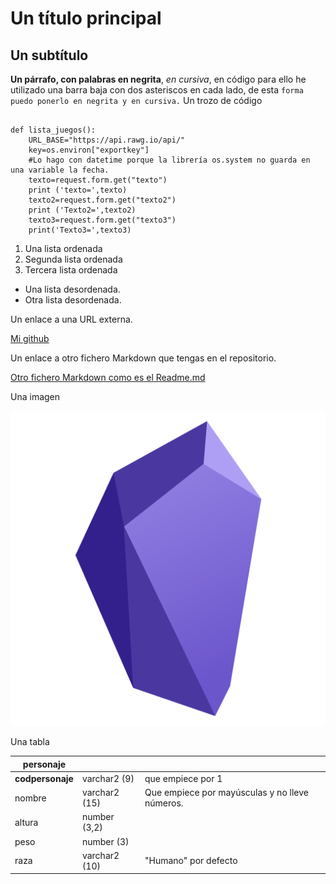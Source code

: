 # Un título principal
## Un subtítulo
**Un párrafo, con palabras en negrita**, *en cursiva*, en código
para ello he utilizado una barra baja con dos asteriscos en cada lado, de esta `forma puedo ponerlo en negrita y en cursiva.`
Un trozo de código
```

def lista_juegos():
    URL_BASE="https://api.rawg.io/api/"
    key=os.environ["exportkey"]
    #Lo hago con datetime porque la librería os.system no guarda en una variable la fecha.
    texto=request.form.get("texto")
    print ('texto=',texto)
    texto2=request.form.get("texto2")
    print ('Texto2=',texto2)
    texto3=request.form.get("texto3")
    print('Texto3=',texto3)
```
1. Una lista ordenada
2. Segunda lista ordenada
3.  Tercera lista ordenada

- Una lista desordenada.
- Otra lista desordenada.

Un enlace a una URL externa.

[Mi github](https://www.github.com/evanticks)

Un enlace a otro fichero Markdown que tengas en el repositorio.

[Otro fichero Markdown como es el Readme.md](https://github.com/Evanticks/prueba_Antonio_Marchan/blob/main/README.md)

Una imagen

![alt text](obsidian.png)

Una tabla

| personaje | | |
| ----- | -----| ----- |
| **codpersonaje** | varchar2 (9) | que empiece por 1
| nombre | varchar2 (15) | Que empiece por mayúsculas y no lleve números. |
| altura | number (3,2) |
| peso | number (3) |
| raza | varchar2 (10) | "Humano" por defecto

